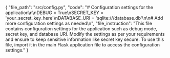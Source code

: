 {
    "file_path": "src/config.py",
    "code": "# Configuration settings for the application\n\nDEBUG = True\nSECRET_KEY = 'your_secret_key_here'\nDATABASE_URI = 'sqlite:///database.db'\n\n# Add more configuration settings as needed\n",
    "file_instruction": "This file contains configuration settings for the application such as debug mode, secret key, and database URI. Modify the settings as per your requirements and ensure to keep sensitive information like secret key secure. To use this file, import it in the main Flask application file to access the configuration settings."
}
